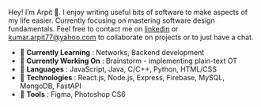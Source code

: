 Hey! I’m Arpit 👋. I enjoy writing useful bits of software to make aspects of my life easier. Currently focusing on mastering software design fundamentals. Feel free to contact me on [linkedin](https://www.linkedin.com/in/krarpit/ "Linkedin") or [kumar.arpit77@yahoo.com](mailto:kumar.arpit77@yahoo.com) to collaborate on projects or to just have a chat.

* 🌱 __Currently Learning__ : Networks, Backend development
* 🔭 __Currently Working On__ : Brainstorm - implementing plain-text OT
* 🚀 __Languages__ : JavaScript, Java, C/C++, Python, HTML/CSS
* 💾 __Technologies__ : React.js, Node.js, Express, Firebase, MySQL, MongoDB, FastAPI
* 🔨 __Tools__ : Figma, Photoshop CS6
